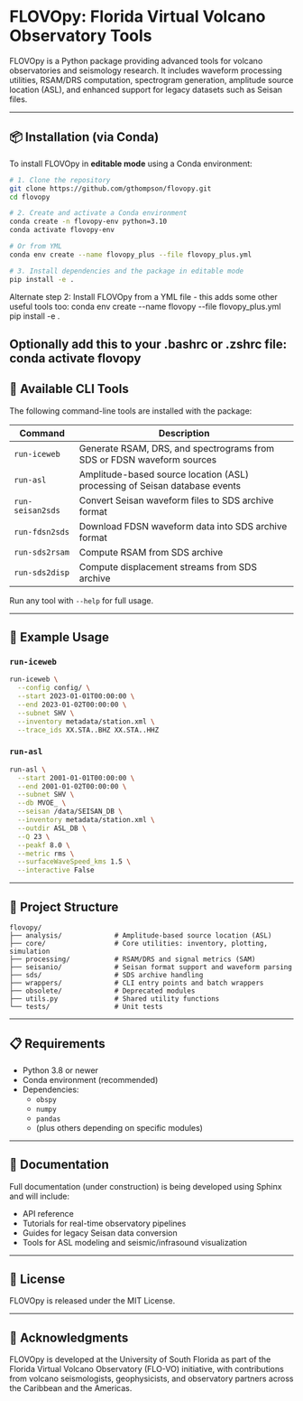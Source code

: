 # FLOVOpy: Florida Virtual Volcano Observatory Tools

FLOVOpy is a Python package providing advanced tools for volcano observatories and seismology research. It includes waveform processing utilities, RSAM/DRS computation, spectrogram generation, amplitude source location (ASL), and enhanced support for legacy datasets such as Seisan files.

---

## 📦 Installation (via Conda)

To install FLOVOpy in **editable mode** using a Conda environment:

```bash
# 1. Clone the repository
git clone https://github.com/gthompson/flovopy.git
cd flovopy

# 2. Create and activate a Conda environment
conda create -n flovopy-env python=3.10
conda activate flovopy-env

# Or from YML
conda env create --name flovopy_plus --file flovopy_plus.yml

# 3. Install dependencies and the package in editable mode
pip install -e .
```

Alternate step 2: Install FLOVOpy from a YML file - this adds some other useful tools too:
conda env create --name flovopy --file flovopy_plus.yml
pip install -e .

Optionally add this to your .bashrc or .zshrc file:
conda activate flovopy
---

## 🚀 Available CLI Tools

The following command-line tools are installed with the package:

| Command            | Description                                                                 |
|--------------------|-----------------------------------------------------------------------------|
| `run-iceweb`       | Generate RSAM, DRS, and spectrograms from SDS or FDSN waveform sources      |
| `run-asl`          | Amplitude-based source location (ASL) processing of Seisan database events |
| `run-seisan2sds`   | Convert Seisan waveform files to SDS archive format                         |
| `run-fdsn2sds`     | Download FDSN waveform data into SDS archive format                         |
| `run-sds2rsam`     | Compute RSAM from SDS archive                                                |
| `run-sds2disp`     | Compute displacement streams from SDS archive                               |

Run any tool with `--help` for full usage.

---

## 🧰 Example Usage

### `run-iceweb`

```bash
run-iceweb \
  --config config/ \
  --start 2023-01-01T00:00:00 \
  --end 2023-01-02T00:00:00 \
  --subnet SHV \
  --inventory metadata/station.xml \
  --trace_ids XX.STA..BHZ XX.STA..HHZ
```

### `run-asl`

```bash
run-asl \
  --start 2001-01-01T00:00:00 \
  --end 2001-01-02T00:00:00 \
  --subnet SHV \
  --db MVOE_ \
  --seisan /data/SEISAN_DB \
  --inventory metadata/station.xml \
  --outdir ASL_DB \
  --Q 23 \
  --peakf 8.0 \
  --metric rms \
  --surfaceWaveSpeed_kms 1.5 \
  --interactive False
```

---

## 📂 Project Structure

```text
flovopy/
├── analysis/             # Amplitude-based source location (ASL)
├── core/                 # Core utilities: inventory, plotting, simulation
├── processing/           # RSAM/DRS and signal metrics (SAM)
├── seisanio/             # Seisan format support and waveform parsing
├── sds/                  # SDS archive handling
├── wrappers/             # CLI entry points and batch wrappers
├── obsolete/             # Deprecated modules
├── utils.py              # Shared utility functions
└── tests/                # Unit tests
```

---

## 📋 Requirements

- Python 3.8 or newer
- Conda environment (recommended)
- Dependencies:
  - `obspy`
  - `numpy`
  - `pandas`
  - (plus others depending on specific modules)

---

## 📖 Documentation

Full documentation (under construction) is being developed using Sphinx and will include:
- API reference
- Tutorials for real-time observatory pipelines
- Guides for legacy Seisan data conversion
- Tools for ASL modeling and seismic/infrasound visualization

---

## 📜 License

FLOVOpy is released under the MIT License.

---

## 🤝 Acknowledgments

FLOVOpy is developed at the University of South Florida as part of the Florida Virtual Volcano Observatory (FLO-VO) initiative, with contributions from volcano seismologists, geophysicists, and observatory partners across the Caribbean and the Americas.

